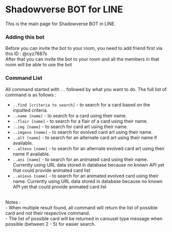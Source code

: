 # Shadowverse BOT for LINE
This is the main page for Shadowverse BOT in LINE. 

### Adding this bot
Before you can invite the bot to your room, you need to add friend first via this ID : @cyz7687s <br>After that you can invite the bot to your room and all the members in that room will be able to use the bot 

### Command List
All command started with `..` followed by what you want to do. The full list of command is as follows :
* `..find [criteria to search]` - to search for a card based on the inputted criteria.  
* `..name [name]` - to search for a card using their name. 
* `..flair [name]` - to search for a flair of a card using their name. 
* `..img [name]` - to search for card art using their name. 
* `..imgevo [name]` - to search for evolved card art using their name.
* `..alt [name]` - to search for an alternate card art using their name if available.
* `..altevo [name]` - to search for an alternate evolved card art using their name if available.
* `..ani [name]` - to search for an animated card using their name. Currently using URL data stored in database because no known API yet that could provide animated card list 
* `..anievo [name]` - to search for an animated evolved card using their name. Currently using URL data stored in database because no known API yet that could provide animated card list


<br>Notes : 
<br>- When multiple result found, all command will return the list of possible card and not their respective command.
<br>- The list of possible card will be returned in carousel type message when possible (between 2 - 5) for easier search.